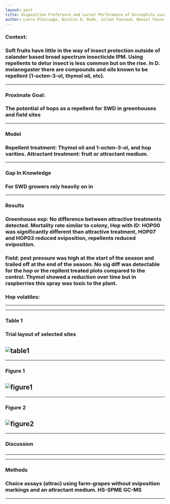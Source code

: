 ```yaml
---
layout: post
title: Oviposition Preference and Larval Performance of Drosophila suzukii (Diptera: Drosophilidae), Spotted-Wing Drosophila: Effects of Fruit Identity and Composition
author: Laure Olazcuaga, Nicolas O. Rode, Julien Foucaud, Benoit Facon, Virginie Ravign?, Aurelien Ausset, Nicolas Lemenager, Anne Loiseau, Mathieu Gautier, Arnaud Estoup, and Ruth A. Hufbauer
---
```



### **Context:** 
### Soft fruits have little in the way of insect protection outside of calander based broad spectrum insecticide IPM. Using repellents to detur insect is less common but on the rise. In D. melanogaster there are compounds and oils known to be repellent (1-octen-3-ol, thymol oil, etc).



---
### **Proximate Goal:** 
### The potential of hops as a repellent for SWD in greenhouses and field sites
---


### **Model** 
### Repellent treatment: Thymol oil and 1-octen-3-ol, and hop varities. Attractant treatment: fruit or attractant medium.
---


### **Gap In Knowledge** 
### For SWD growers rely heavily on in
---


### **Results**
### Greenhouse exp: No difference between attractive treatments detected. Mortality rate similar to colony, Hop with ID: HOP00 was significantly different than attractive treatment, HOP07 and HOP03 reduced oviposition, repellents reduced oviposition.
### Field: pest pressure was high at the start of the season and trailed off at the end of the season. No sig diff was detectable for the hop or the repllent treated plots compared to the control. Thymol showed a reduction over time but in raspberries this spray was toxic to the plant. 
### Hop volatiles: 

---



---
### **Table 1**
### Trial layout of selected sites

![table1](/blog1/images/2019Reher_t1.PNG)
---


---
### **Figure 1**
### 

![figure1](/blog1/images/2019Reher_f1.PNG)
---

---
### **Figure 2**
### 

![figure2](/blog1/images/2019Reher_f2.PNG)
---


---
### **Discussion**
### 
---

---
### **Methods**
### Choice assays (attrac) using farm-grapes without oviposition markings and an attractant medium. HS-SPME GC-MS

---
